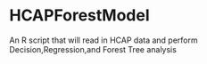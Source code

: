 # HCAPForestModel
An R script that will read in HCAP data and perform Decision,Regression,and Forest Tree analysis
